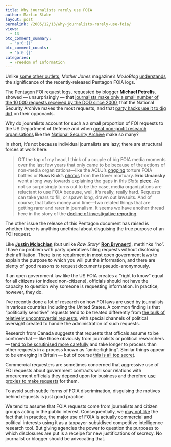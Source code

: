 ```yaml
---
title: Why journalists rarely use FOIA
author: Martin Stabe
layout: post
permalink: /2005/12/13/why-journalists-rarely-use-foia/
views:
  - 13
btc_comment_summary:
  - 'a:0:{}'
btc_comment_counts:
  - 'a:0:{}'
categories:
  - Freedom of Information
---
```

Unlike [some other outlets][1], *Mother Jones* magazine&rsquo;s *MoJoBlog* [understands][2] the significance of the recently-released Pentagon FOIA logs.

The Pentagon FOI request logs, requested by blogger **Michael Petrelis**, showed &mdash; unsurprisingly &mdash; that [journalists make only a small number of the 10,000 requests received by the DOD since 2000][3], that the National Security Archive makes the most requests, and that [party hacks use it to dig dirt][4] on their opponants.

Why do jounralists account for such a a small proportion of FOI requests to the US Department of Defense and when [great non-profit research organisations][5] like the [National Security Archive][6] make so many?

In short, It&rsquo;s not because individual journalists are lazy; there are structural forces at work here:

> Off the top of my head, I think of a couple of big FOIA media moments over the last few years that only came to be because of the actions of non-media organizations&mdash;like the ACLU&rsquo;s [ongoing][7] torture FOIA battles or **Russ Kick**&rsquo;s [photos][8] from the Dover mortuary. **Eric Umansky** went a long way towards explaining the gaps in this *Slate* [piece][9]. As not so surprisingly turns out to be the case, media organizations are reluctant to use FOIA because, well, it&#8217;s really, really hard. Requests can take years to fill, or spawn long, drawn out lawsuits. And of course, that takes money and time—two related things that are getting rarer and rarer in journalism. It seems we have another thread here in the story of the [decline of investigative reporting][10].

The other issue the release of this Pentagon document has raised is whether there is anything unethical about disguising the true purpose of an FOI request.

Like **[Justin Mclachlan][11]** (but unlike *Raw Story&rsquo;* **[Ron Brynaert][12]**), methinks &ldquo;no&rdquo;. I have no problem with party operatives filing requests without disclosing their affiliation. There is no requirment in most open government laws to explain the purpose to which you will put the information, and there are plenty of good reasons to request documents pseudo-anonymously.

If an open government law like the US FOIA creates a &ldquo;right to know&rdquo; equal for all citizens (or indeed non-citizens), officials should not have the capacity to question why someone is requesting information. In practice, however, they do.

I&rsquo;ve recently done a lot of research on how FOI laws are used by journalists in various countries including the United States. A common finding is that &ldquo;politically sensitive&rdquo; requests tend to be treated differently from [the bulk of relatively uncontrovertial requests][13], with special channels of political oversight created to handle the administration of such requests. 

Research from Canada suggests that requests that officals assume to be controvertial &mdash; like those obviously from journalists or political researchers &mdash; [tend to be scrutinised more carefully][14] and take longer to process than other requests in a process known as &ldquo;amberlighting&rdquo;. Similar things appear to be emerging in Britain &mdash; but of course [this is all top secret][15]. 

Commercial requesters are sometimes concerned that aggressive use of FOI requests about government contracts will sour relations with procurement officials they depend upon for business and therefore [use proxies to make requests][16] for them.

To avoid such subtle forms of FOIA discrimination, disguising the motives behind requests is just good practice.

We tend to assume that FOIA requests come from journalists and citizen groups acting in the public interest. Consequentially, we [may not like][17] the fact that in practice, the major use of FOIA is actually commercial and political interests using it as a taxpayer-subsidised competitive intelligence research tool. But giving agencies the power to question the purposes to which disclosures are put is a receipe for new justifications of secrecy. No journalist or blogger should be advocating that.

 [1]: http://www.martinstabe.com/blog/archives/2005/11/pentagon_receiv.php
 [2]: http://www.motherjones.com/mojoblog/archives/2005/12/where_are_the_f_1.html
 [3]: http://www.editorandpublisher.com/eandp/news/article_display.jsp?vnu_content_id=1001570982
 [4]: http://www.martinstabe.com/blog/archives/2005/12/republicans_use.php
 [5]: http://www.thenation.com/blogs/capitalgames?bid=3&pid=41922
 [6]: http://www.gwu.edu/~nsarchiv/
 [7]: http://www.aclu.org/torturefoia/
 [8]: http://thememoryhole.org/war/coffin_photos/dover/
 [9]: http://www.slate.com/id/2111638/
 [10]: http://www.editorandpublisher.com/eandp/columns/stopthepresses_display.jsp?vnu_content_id=1001523690
 [11]: http://fifteen-minutes.net/b/2005/12/raw_story_actually_finds_somet.php
 [12]: http://www.whyareweback.blogspot.com/
 [13]: http://www.martinstabe.com/blog/archives/2005/08/us_foi_requests.php
 [14]: http://www.martinstabe.com/blog/archives/2005/09/officals_filter.php
 [15]: http://www.timesonline.co.uk/article/0,,2-1808666,00.html
 [16]: http://www.martinstabe.com/blog/archives/2005/08/companies_disgu.php
 [17]: http://www.martinstabe.com/blog/archives/2005/08/commercial_abus.php